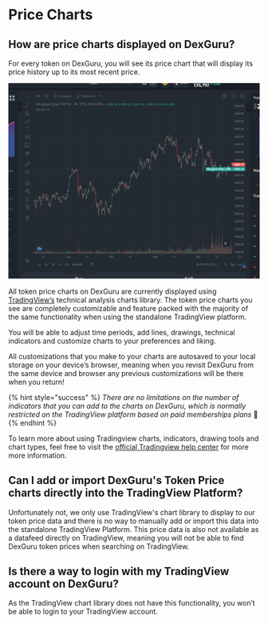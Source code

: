 # Price Charts

## How are price charts displayed on DexGuru?

For every token on DexGuru, you will see its price chart that will display its price history up to its most recent price.

![](<../.gitbook/assets/image (27).png>)

All token price charts on DexGuru are currently displayed using [TradingView’s](https://www.tradingview.com) technical analysis charts library. The token price charts you see are completely customizable and feature packed with the majority of the same functionality when using the standalone TradingView platform.

You will be able to adjust time periods, add lines, drawings, technical indicators and customize charts to your preferences and liking.&#x20;

All customizations that you make to your charts are autosaved to your local storage on your device’s browser, meaning when you revisit DexGuru from the same device and browser any previous customizations will be there when you return!

{% hint style="success" %}
_There are no limitations on the number of indicators that you can add to the charts on DexGuru, which is normally restricted on the TradingView platform based on paid memberships plans_ 🥳
{% endhint %}

To learn more about using Tradingview charts, indicators, drawing tools and chart types, feel free to visit the [official Tradingview help center](https://www.tradingview.com/support/categories/chart/) for more more information.

## Can I add or import DexGuru's Token Price charts directly into the TradingView Platform?

Unfortunately not, we only use TradingView's chart library to display to our token price data and there is no way to manually add or import this data into the standalone TradingView Platform. This price data is also not available as a datafeed directly on TradingView, meaning you will not be able to find DexGuru token prices when searching on TradingView.

## Is there a way to login with my TradingView account on DexGuru?

As the TradingView chart library does not have this functionality, you won’t be able to login to your TradingView account.
